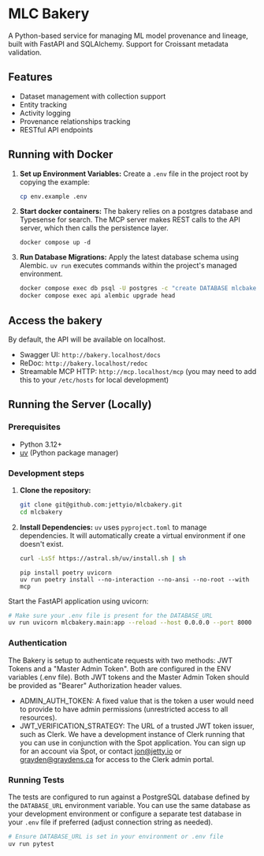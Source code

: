 # MLC Bakery

A Python-based service for managing ML model provenance and lineage, built with FastAPI and SQLAlchemy. Support for Croissant metadata validation.

## Features

- Dataset management with collection support
- Entity tracking
- Activity logging
- Provenance relationships tracking
- RESTful API endpoints

## Running with Docker

1.  **Set up Environment Variables:**
    Create a `.env` file in the project root by copying the example:
    ```bash
    cp env.example .env
    ```

2. **Start docker containers:**
    The bakery relies on a postgres database and Typesense for search. The MCP server makes REST calls to the API server, which then calls the persistence layer.
    ```
    docker compose up -d
    ```

3.  **Run Database Migrations:**
    Apply the latest database schema using Alembic. `uv run` executes commands within the project's managed environment.
    ```bash
    docker compose exec db psql -U postgres -c "create DATABASE mlcbakery;"
    docker compose exec api alembic upgrade head
    ```
## Access the bakery
By default, the API will be available on localhost.
-   Swagger UI: `http://bakery.localhost/docs`
-   ReDoc: `http://bakery.localhost/redoc`
-   Streamable MCP HTTP: `http://mcp.localhost/mcp` (you may need to add this to your `/etc/hosts` for local development)

## Running the Server (Locally)

### Prerequisites

- Python 3.12+
- [uv](https://github.com/astral-sh/uv) (Python package manager)

### Development steps

1.  **Clone the repository:**
    ```bash
    git clone git@github.com:jettyio/mlcbakery.git
    cd mlcbakery
    ```

2.  **Install Dependencies:**
    `uv` uses `pyproject.toml` to manage dependencies. It will automatically create a virtual environment if one doesn't exist.
    ```bash
    curl -LsSf https://astral.sh/uv/install.sh | sh
    ```
    ```
    pip install poetry uvicorn
    uv run poetry install --no-interaction --no-ansi --no-root --with mcp
    ```
Start the FastAPI application using uvicorn:
```bash
# Make sure your .env file is present for the DATABASE_URL
uv run uvicorn mlcbakery.main:app --reload --host 0.0.0.0 --port 8000
```

### Authentication
The Bakery is setup to authenticate requests with two methods: JWT Tokens and a "Master Admin Token". Both are configured in the ENV variables (.env file). Both JWT tokens and the Master Admin Token should be provided as "Bearer" Authorization header values.

- ADMIN_AUTH_TOKEN: A fixed value that is the token a user would need to provide to have admin permissions (unrestricted access to all resources).
- JWT_VERIFICATION_STRATEGY: The URL of a trusted JWT token issuer, such as Clerk. We have a development instance of Clerk running that you can use in conjunction with the Spot application. You can sign up for an account via Spot, or contact jon@jetty.io or grayden@graydens.ca for access to the Clerk admin portal.

### Running Tests

The tests are configured to run against a PostgreSQL database defined by the `DATABASE_URL` environment variable. You can use the same database as your development environment or configure a separate test database in your `.env` file if preferred (adjust connection string as needed).

```bash
# Ensure DATABASE_URL is set in your environment or .env file
uv run pytest
```
